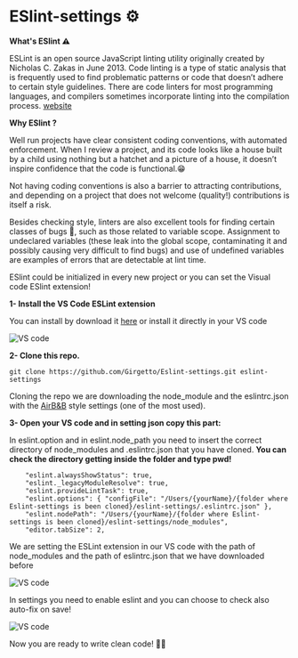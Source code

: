 # ESlint-settings ⚙️

**What's ESlint ⚠**

ESLint is an open source JavaScript linting utility originally created by Nicholas C. Zakas in June 2013. Code linting is a type of static analysis that is frequently used to find problematic patterns or code that doesn’t adhere to certain style guidelines. There are code linters for most programming languages, and compilers sometimes incorporate linting into the compilation process. [website](https://eslint.org/)

**Why ESlint ?**

Well run projects have clear consistent coding conventions, with automated enforcement. When I review a project, and its code looks like a house built by a child using nothing but a hatchet and a picture of a house, it doesn’t inspire confidence that the code is functional.😁

Not having coding conventions is also a barrier to attracting contributions, and depending on a project that does not welcome (quality!) contributions is itself a risk.

Besides checking style, linters are also excellent tools for finding certain classes of bugs 🐛, such as those related to variable scope. Assignment to undeclared variables (these leak into the global scope, contaminating it and possibly causing very difficult to find bugs) and use of undefined variables are examples of errors that are detectable at lint time.

ESlint could be initialized in every new project or you can set the Visual code ESlint extension!

**1- Install the VS Code ESLint extension**

You can install by download it [here](https://marketplace.visualstudio.com/items?itemName=dbaeumer.vscode-eslint)
   or install it directly in your VS code 

   ![VS code](https://media.giphy.com/media/5hgPpBVk002Lvoxj8m/giphy.gif)

**2- Clone this repo.**

```
git clone https://github.com/Girgetto/Eslint-settings.git eslint-settings
```

Cloning the repo we are downloading the node_module and the eslintrc.json with the [AirB&B](https://github.com/airbnb/javascript) style settings (one of the most used).

**3- Open your VS code and in setting json copy this part:**

In eslint.option and in eslint.node_path you need to insert the correct directory of node_modules and .eslintrc.json that you have cloned.
**You can check the directory getting inside the folder and type pwd!**
```
    "eslint.alwaysShowStatus": true,
    "eslint._legacyModuleResolve": true,
    "eslint.provideLintTask": true,
    "eslint.options": { "configFile": "/Users/{yourName}/{folder where Eslint-settings is been cloned}/eslint-settings/.eslintrc.json" },
    "eslint.nodePath": "/Users/{yourName}/{folder where Eslint-settings is been cloned}/eslint-settings/node_modules",
    "editor.tabSize": 2,

```

We are setting the ESLint extension in our VS code with the path of node_modules and the path of eslintrc.json that we have downloaded before

  ![VS code](https://media.giphy.com/media/5QRieElC7CGR0nTxKs/giphy.gif)

In settings you need to enable eslint and you can choose to check also auto-fix on save!

  ![VS code](https://media.giphy.com/media/1zljr6MIV2MPnti3NF/giphy.gif)

Now you are ready to write clean code! 💪🏻